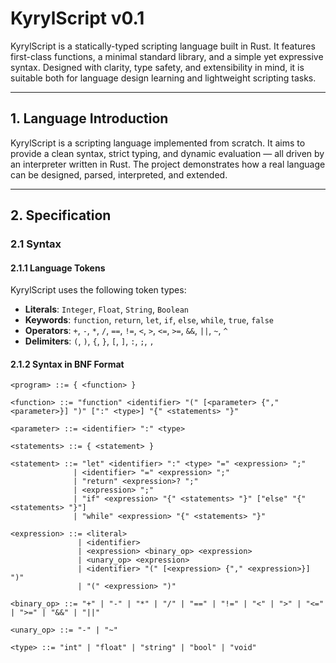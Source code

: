 # KyrylScript v0.1

KyrylScript is a statically-typed scripting language built in Rust. It features first-class functions, a minimal standard library, and a simple yet expressive syntax. Designed with clarity, type safety, and extensibility in mind, it is suitable both for language design learning and lightweight scripting tasks.

---

## 1. Language Introduction

KyrylScript is a scripting language implemented from scratch. It aims to provide a clean syntax, strict typing, and dynamic evaluation — all driven by an interpreter written in Rust. The project demonstrates how a real language can be designed, parsed, interpreted, and extended.

---

## 2. Specification

### 2.1 Syntax

#### 2.1.1 Language Tokens

KyrylScript uses the following token types:

- **Literals**: `Integer`, `Float`, `String`, `Boolean`
- **Keywords**: `function`, `return`, `let`, `if`, `else`, `while`, `true`, `false`
- **Operators**: `+`, `-`, `*`, `/`, `==`, `!=`, `<`, `>`, `<=`, `>=`, `&&`, `||`, `~`, `^`
- **Delimiters**: `(`, `)`, `{`, `}`, `[`, `]`, `:`, `;`, `,`

#### 2.1.2 Syntax in BNF Format

```bnf
<program> ::= { <function> }

<function> ::= "function" <identifier> "(" [<parameter> {"," <parameter>}] ")" [":" <type>] "{" <statements> "}"

<parameter> ::= <identifier> ":" <type>

<statements> ::= { <statement> }

<statement> ::= "let" <identifier> ":" <type> "=" <expression> ";"
              | <identifier> "=" <expression> ";"
              | "return" <expression>? ";"
              | <expression> ";"
              | "if" <expression> "{" <statements> "}" ["else" "{" <statements> "}"]
              | "while" <expression> "{" <statements> "}"

<expression> ::= <literal>
               | <identifier>
               | <expression> <binary_op> <expression>
               | <unary_op> <expression>
               | <identifier> "(" [<expression> {"," <expression>}] ")"
               | "(" <expression> ")"

<binary_op> ::= "+" | "-" | "*" | "/" | "==" | "!=" | "<" | ">" | "<=" | ">=" | "&&" | "||"

<unary_op> ::= "-" | "~"

<type> ::= "int" | "float" | "string" | "bool" | "void"
```
